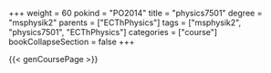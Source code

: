 +++
weight = 60
pokind = "PO2014"
title = "physics7501"
degree = "msphysik2"
parents = ["ECThPhysics"]
tags = ["msphysik2", "physics7501", "ECThPhysics"]
categories = ["course"]
bookCollapseSection = false
+++

{{< genCoursePage >}}
